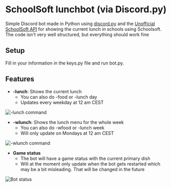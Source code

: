 # SchoolSoft lunchbot (via Discord.py) 

Simple Discord bot made in Python using [discord.py](https://github.com/Rapptz/discord.py) and the [Unofficial SchoolSoft API](https://github.com/lnus/schoolsoft-api) for showing the current lunch in schools using Schoolsoft. The code isn't very well structured, but everything should work fine

## Setup
Fill in your information in the keys.py file and run bot.py.

## Features
- **-lunch**: Shows the current lunch
  - You can also do -food or -lunch day
  - Updates every weekday at 12 am CEST

![-lunch command](https://media.discordapp.net/attachments/520168552687206400/576808899059908618/unknown.png)

- **-wlunch**: Shows the lunch menu for the whole week
  - You can also do -wfood or -lunch week
  - Will only update on Mondays at 12 am CEST
  
![-wlunch command](https://cdn.discordapp.com/attachments/520168552687206400/576808397832454184/unknown.png)

- **Game status**
  - The bot will have a game status with the current primary dish
  - Will at the moment only update when the bot gets restarted which may be a bit misleading. That will be changed in the future
  
![Bot status](https://cdn.discordapp.com/attachments/520168552687206400/576809571167764500/unknown.png)

